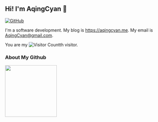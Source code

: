 ## Hi! I'm AqingCyan 👋

[![GitHub](https://img.shields.io/badge/dynamic/json?logo=github&label=GitHub&labelColor=495867&color=495867&query=%24.data.totalSubs&url=https%3A%2F%2Fapi.spencerwoo.com%2Fsubstats%2F%3Fsource%3Dgithub%26queryKey%3DAqingCyan&style=for-the-badge)](https://github.com/AqingCyan)

I'm a software development. My blog is https://aqingcyan.me. My email is AqingCyan@gmail.com.

You are my ![Visitor Count](https://profile-counter.glitch.me/AqingCyan/count.svg)th visitor.

### About My Github

<img height='170' src="https://github-readme-stats.vercel.app/api?username=AqingCyan&show_icons=true&theme=dark" align="left" />


